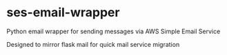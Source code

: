 # ses-email-wrapper
Python email wrapper for sending messages via AWS Simple Email Service

Designed to mirror flask mail for quick mail service migration
